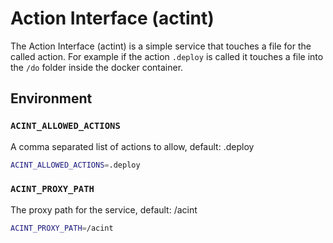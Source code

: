 # Action Interface (actint)

The Action Interface (actint) is a simple service that touches a file for the called action. 
For example if the action `.deploy` is called it touches a file into the `/do` folder inside 
the docker container.

## Environment

### `ACINT_ALLOWED_ACTIONS`

A comma separated list of actions to allow, default: .deploy

```bash
ACINT_ALLOWED_ACTIONS=.deploy
```

### `ACINT_PROXY_PATH`

The proxy path for the service, default: /acint

```bash
ACINT_PROXY_PATH=/acint
```